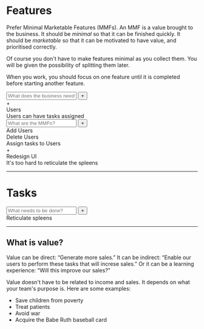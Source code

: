 # Features

Prefer Minimal Marketable Features (MMFs). An MMF is a value brought to the business. It should be *minimal* so that it can be finished quickly. It should be *marketable* so that it can be motivated to have value, and prioritised correctly.

Of course you don't have to make features minimal as you collect them. You will be given the possibility of splitting them later.

When you work, you should focus on one feature until it is completed before starting another feature.

  <div class="flex">
    <input
        type="text"
        class="item-title"
        placeholder="What does the business need?">
    <button class="add-button" onclick="emitUIEvent('add-button-clicked', {element: this, event, itemId: '{{id}}'})">+</button>
  </div>

  <div class="item epic feature no-select disclosed">
    <div class="chevron">+</div>
    <div class="title">Users</div>
    <div class="description">Users can have tasks assigned</div>
    <div class="collapsible">
      <div class="flex">
        <input type="text" class="item-title"
          placeholder="What are the MMFs?">
        <button class="add-button">+</button>
      </div>
      <div class="item feature no-select">
        <div class="title">Add Users</div>
      </div>
      <div class="item feature no-select">
        <div class="title">Delete Users</div>
      </div>
      <div class="item feature no-select">
        <div class="title">Assign tasks to Users</div>
      </div>
    </div>
  </div>
  <div class="item feature no-select">
    <div class="chevron">+</div>
    <div class="title">Redesign UI</div>
    <div class="description">It's too hard to reticulate the spleens</div>
  </div>

<hr>

<h1>Tasks</h1>

  <div class="flex">
    <input
        type="text"
        class="item-title"
        placeholder="What needs to be done?">
    <button class="add-button" onclick="emitUIEvent('add-button-clicked', {element: this, event, itemId: '{{id}}'})">+</button>
  </div>

  <div class="item item-Task no-select">
    <label></label>
    <span>Reticulate spleens</span>
  </div>

<hr>

## What is value?

Value can be direct: “Generate more sales.” It can be indirect: “Enable our users to perform these tasks that will increse sales.” Or it can be a learning experience: “Will this improve our sales?”

Value doesn't have to be related to income and sales. It depends on what your team's purpose is. Here are some examples:

- Save children from poverty
- Treat patients
- Avoid war
- Acquire the Babe Ruth baseball card

